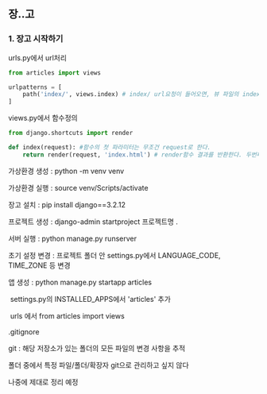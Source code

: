 ## 장..고

### 1. 장고 시작하기



urls.py에서 url처리

```python
from articles import views

urlpatterns = [
    path('index/', views.index) # index/ url요청이 들어오면, 뷰 파일의 index를 불러온다. 경로와 								함수명을 꼭 맞출 필요는 없다.
]
```



views.py에서 함수정의

```python
from django.shortcuts import render

def index(request): #함수의 첫 파라미터는 무조건 request로 한다.
    return render(request, 'index.html') # render함수 결과를 반환한다. 두번째 파라미터로 템플릿을 											적는다.
```









가상환경 생성 : python -m venv venv



가상환경 실행 : source venv/Scripts/activate



장고 설치 : pip install django==3.2.12



프로젝트 생성 : django-admin startproject 프로젝트명 .



서버 실행 : python manage.py runserver



초기 설정 변경 : 프로젝트 폴더 안 settings.py에서 LANGUAGE_CODE, TIME_ZONE 등 변경



앱 생성 : python manage.py startapp articles

​				settings.py의 INSTALLED_APPS에서 'articles' 추가

​				urls 에서 from articles import views







.gitignore

git : 해당 저장소가 있는 폴더의 모든 파일의 변경 사항을 추적

폴더 중에서 특정 파일/폴더/확장자 git으로 관리하고 싶지 않다



나중에 제대로 정리 예정